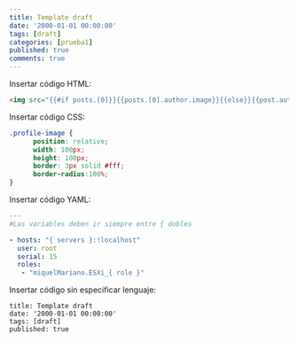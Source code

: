 ```yaml
---
title: Template draft
date: '2000-01-01 00:00:00'
tags: [draft]
categories: [prueba1]
published: true
comments: true
---
```


Insertar código HTML:

``` html
<img src="{{#if posts.[0]}}{{posts.[0].author.image}}{{else}}{{post.author.image}}{{/if}}" class="profile-image" alt="My Profile Photo"/>
```

Insertar código CSS:

``` css
.profile-image {
      position: relative;
      width: 100px;
      height: 100px;
      border: 3px solid #fff;
      border-radius:100%;
}
```

Insertar código YAML:

``` yaml 
---
#Las variables deben ir siempre entre { dobles

- hosts: "{ servers }:!localhost"
  user: root
  serial: 15
  roles:
   - "miquelMariano.ESXi_{ role }"

```

Insertar código sin especificar lenguaje:

``` 
title: Template draft
date: '2000-01-01 00:00:00'
tags: [draft]
published: true
```